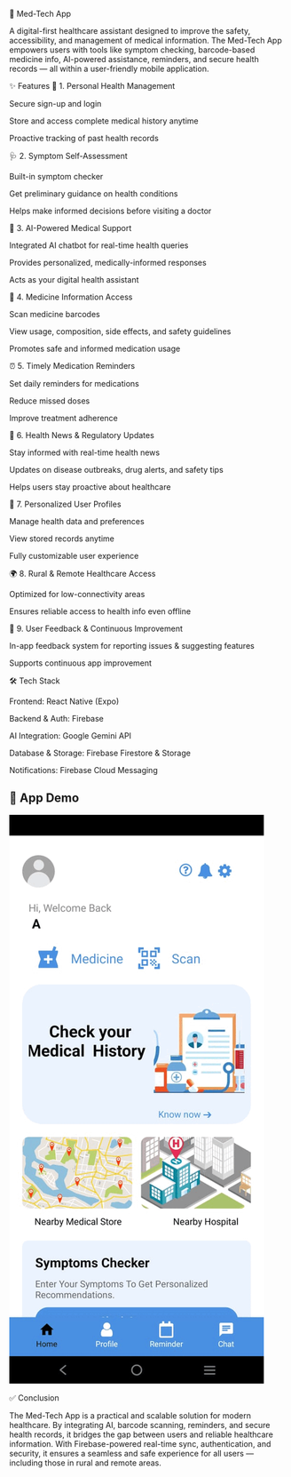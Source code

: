 🏥 Med-Tech App

A digital-first healthcare assistant designed to improve the safety, accessibility, and management of medical information. The Med-Tech App empowers users with tools like symptom checking, barcode-based medicine info, AI-powered assistance, reminders, and secure health records — all within a user-friendly mobile application.

✨ Features
🔐 1. Personal Health Management

Secure sign-up and login

Store and access complete medical history anytime

Proactive tracking of past health records

🩺 2. Symptom Self-Assessment

Built-in symptom checker

Get preliminary guidance on health conditions

Helps make informed decisions before visiting a doctor

🤖 3. AI-Powered Medical Support

Integrated AI chatbot for real-time health queries

Provides personalized, medically-informed responses

Acts as your digital health assistant

💊 4. Medicine Information Access

Scan medicine barcodes

View usage, composition, side effects, and safety guidelines

Promotes safe and informed medication usage

⏰ 5. Timely Medication Reminders

Set daily reminders for medications

Reduce missed doses

Improve treatment adherence

📰 6. Health News & Regulatory Updates

Stay informed with real-time health news

Updates on disease outbreaks, drug alerts, and safety tips

Helps users stay proactive about healthcare

👤 7. Personalized User Profiles

Manage health data and preferences

View stored records anytime

Fully customizable user experience

🌍 8. Rural & Remote Healthcare Access

Optimized for low-connectivity areas

Ensures reliable access to health info even offline

📝 9. User Feedback & Continuous Improvement

In-app feedback system for reporting issues & suggesting features

Supports continuous app improvement

🛠️ Tech Stack

Frontend: React Native (Expo)

Backend & Auth: Firebase

AI Integration: Google Gemini API

Database & Storage: Firebase Firestore & Storage

Notifications: Firebase Cloud Messaging



## 📱 App Demo  

![MedTech Demo](./MEDTECH.gif)


✅ Conclusion

The Med-Tech App is a practical and scalable solution for modern healthcare.
By integrating AI, barcode scanning, reminders, and secure health records, it bridges the gap between users and reliable healthcare information. With Firebase-powered real-time sync, authentication, and security, it ensures a seamless and safe experience for all users — including those in rural and remote areas.
